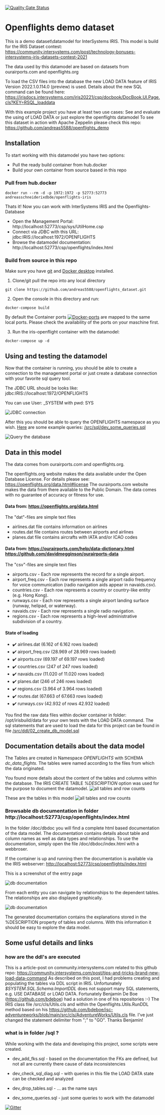 
[![Quality Gate Status](https://community.objectscriptquality.com/api/project_badges/measure?project=intersystems_iris_community%2Fopenflights_dataset&metric=alert_status)](https://community.objectscriptquality.com/dashboard?id=intersystems_iris_community%2Fopenflights_dataset)
 
 

# Openflights demo dataset
This is a demo dataset\datamodel for InterSystems IRIS. This model is build for the IRIS Dataset contest: https://community.intersystems.com/post/technology-bonuses-intersystems-iris-datasets-contest-2021 

The data used by this datamodel are based on datasets from ourairports.com and openflights.org 

To load the CSV files into the database the new LOAD DATA feature of IRIS Version 2022.1.0.114.0 (preview) is used. Details about the new SQL command can be found here: https://irisdocs.intersystems.com/iris20221/csp/docbook/DocBook.UI.Page.cls?KEY=RSQL_loaddata

With this example project you have at least two use cases: See and evaluate the using of LOAD DATA or just explore the openflights datamodel
To see this dataset in action with Apache Zeppelin please check this repo: https://github.com/andreas5588/openflights_demo

## Installation

To start working with this datamodel you have two options:

* Pull the ready build container from hub.docker
* Build your own container from source based in this repo

### Pull from hub.docker

```shell
docker run --rm -d -p 1972:1972 -p 52773:52773 andreasschneiderixdbde/openflights-iris
```

Thats it! Now you can work with InterSystems IRIS and the Openflights-Database
* Open the Management Portal: http://localhost:52773/csp/sys/UtilHome.csp
* Connect via JDBC with this URL: jdbc:IRIS://localhost:1972/OPENFLIGHTS
* Browse the datamodel documentation: http://localhost:52773/csp/openflights/index.html


### Build from source in this repo

Make sure you have [git](https://git-scm.com/book/en/v2/Getting-Started-Installing-Git) and [Docker desktop](https://www.docker.com/products/docker-desktop) installed.

1. Clone/git pull the repo into any local directory

```shell
git clone https://github.com/andreas5588/openflights_dataset.git
```

2. Open the console in this directory and run:

```shell
docker-compose build
```

By default the Container ports  [![Docker-ports](https://img.shields.io/badge/dynamic/yaml?color=blue&label=docker-compose&prefix=ports%20-%20&query=%24.services.iris.ports&url=https%3A%2F%2Fraw.githubusercontent.com%2Fandreas5588%2Fopenflights_dataset%2Fmaster%2Fdocker-compose.yml)](https://raw.githubusercontent.com/andreas5588/openflights_dataset/master/docker-compose.yml) are mapped to the same local ports. Please check the availability of the ports on your maschine first.


3. Run the iris-openflight container with the datamodel:

```shell
docker-compose up -d
```

## Using and testing the datamodel

Now that the container is running, you should be able to create a connection to the management portal or just create a database connection with your favorite sql query tool.

 The JDBC URL should be looks like: jdbc:IRIS://localhost:1972/OPENFLIGHTS

 You can use User: _SYSTEM with pwd: SYS

 ![JDBC connection](/doc/connection_sql_query_tool.png)


After this you should be able to query the OPENFLIGHTS namespace as you wish. [Here](/src/sql/dev_some_queries.sql) are some example queries: [/src/sql/dev_some_queries.sql](/src/sql/dev_some_queries.sql)  

 ![Query the database](/doc/sqldatalens_show_fk_targets.gif)



## Data in this model

The data comes from ourairports.com and openflights.org. 

The openflights.org website makes the data available under the Open Database License. For details please see: https://openflights.org/data.html#license
The ourairports.com website makes the data from there available to the Public Domain. The data comes with no guarantee of accuracy or fitness for use. 

#### Data from: https://openflights.org/data.html
The "dat"-files are simple text files
* airlines.dat file contains information on airlines
* routes.dat file contains routes between airports and airlines
* planes.dat file contains aircrafts with IATA and/or ICAO codes

#### Data from: https://ourairports.com/help/data-dictionary.html https://github.com/davidmegginson/ourairports-data
The "csv"-files are simple text files
* airports.csv - Each row represents the record for a single airport.
* airport_freq.csv - Each row represents a single airport radio frequency for voice communication (radio navigation aids appear in navaids.csv). 
* countries.csv - Each row represents a country or country-like entity (e.g. Hong Kong). 
* runways.csv - Each row represents a single airport landing surface (runway, helipad, or waterway).
* navaids.csv - Each row represents a single radio navigation. 
* regions.csv - Each row represents a high-level administrative subdivision of a country. 

#### State of loading

* :heavy_check_mark: airlines.dat (6.162 of 6.162 rows loaded)
* :heavy_check_mark: airport_freq.csv (28.969 of 28.969 rows loaded)
* :heavy_check_mark: airports.csv (69.197 of 69.197 rows loaded) 
* :heavy_check_mark: countries.csv (247 of 247 rows loaded)
* :heavy_check_mark: navaids.csv (11.020 of 11.020 rows loaded)
* :heavy_check_mark: planes.dat (246 of 246 rows loaded)
* :heavy_check_mark: regions.csv (3.964 of 3.964 rows loaded)
* :heavy_check_mark: routes.dat (67.663 of 67.663 rows loaded)
* :heavy_check_mark: runways.csv (42.932 of  rows 42.932 loaded)

You find the raw data files within docker container in folder: /opt/irisbuild/data for your own tests with the LOAD DATA command. The sql statements that are used to load the data for this project can be found in file [/src/ddl/02_create_db_model.sql](/src/ddl/02_create_db_model.sql)

## Documentation details about the data model

 The Tables are created in Namespace *OPENFLIGHTS* with SCHEMA *dc_data_flights*. The tables were named according to the files from which the data originated.

You found more details about the content of the tables and columns within the database. The IRIS CREATE TABLE *%DESCRIPTION* option was used for the purpose to document the datamodel.
![all tables and row counts](/doc/datamodel_remarks.png)

These are the tables in this model
![all tables and row counts](/doc/datamodel.png)

### Browsable db documentation in folder http://localhost:52773/csp/openflights/index.html

In the folder /doc/dbdoc you will find a complete html based documentation of the data model. The documentation contains details about table and column names as well as data types and relationships. To use the documentation, simply open the file /doc/dbdoc/index.html with a webbroser.

If the container is up and running then the documentation is available via the IRIS webserver: [http://localhost:52773/csp/openflights/index.html](http://localhost:52773/csp/openflights/index.html)


This is a screenshot of the entry page

![db documentation](/doc/database_doc.png)

From each entity you can navigate by relationships to the dependent tables. The relationships are also displayed graphically.

![db documentation](/doc/diagram_doc.png)

The generated documentation contains the explanations stored in the %DESCRIPTION property of tables and columns. With this information it should be easy to explore the data model.

## Some usful details and links

### how are the ddl's are executed
 This is a article-post on community.intersystems.com related to this github repo: https://community.intersystems.com/post/tips-and-tricks-brand-new-load-data-command As described on this post, I had problems creating and populating the tables via DDL script in IRIS. Unfortunately *$SYSTEM.SQL.Schema.ImportDDL* does not support many SQL statements, e.g. USE DATABASE or LOAD DATA.
Fortunately Benjamin De Boe (https://github.com/bdeboe) had a solution in one of his repositories :-)
The IRIS class file /src/cls/Utils.cls and within the Openflights.Utils.RunDDL method based on his https://github.com/bdeboe/isc-adventureworks/blob/main/src/cls/AdventureWorks/Utils.cls file. I've just changed the statement delimiter from ";" to "GO". Thanks Benjamin!

### what is in folder /sql ?

While working with the data and developing this project, some scripts were created. 

* dev_add_fks.sql - based on the documentation the FKs are defined, but not all are currently there cause of data inconsistencies 

* dev_check_sql_diag.sql - with queries in this file the LOAD DATA state can be checked and analyzed
* dev_drop_tables.sql - ... as the name says
* dev_some_queries.sql - just some queries to work with the datamodel

[![Gitter](https://img.shields.io/badge/Available%20on-Intersystems%20Open%20Exchange-00b2a9.svg)](https://openexchange.intersystems.com/package/openflights_dataset)